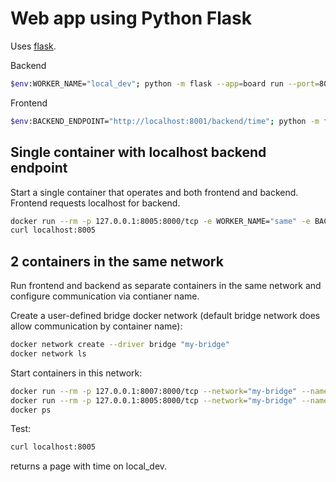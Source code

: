 # Web app using Python Flask

Uses [flask](https://flask.palletsprojects.com/en/3.0.x/).

Backend
```bash
$env:WORKER_NAME="local_dev"; python -m flask --app=board run --port=8001 --debug
```

Frontend
```bash
$env:BACKEND_ENDPOINT="http://localhost:8001/backend/time"; python -m flask --app=board run --port=8000 --debug
```

## Single container with localhost backend endpoint

Start a single container that operates and both frontend and backend. Frontend requests localhost for backend.

```bash
docker run --rm -p 127.0.0.1:8005:8000/tcp -e WORKER_NAME="same" -e BACKEND_ENDPOINT="http://localhost:8000/backend/time" app-flask-py:1.0.0
curl localhost:8005
```

## 2 containers in the same network

Run frontend and backend as separate containers in the same network and configure communication via contianer name.

Create a user-defined bridge docker network (default bridge network does allow communication by container name):
```bash
docker network create --driver bridge "my-bridge"
docker network ls
```

Start containers in this network:
```bash
docker run --rm -p 127.0.0.1:8007:8000/tcp --network="my-bridge" --name backend -e WORKER_NAME="local_dev" app-flask-py:1.0.0
docker run --rm -p 127.0.0.1:8005:8000/tcp --network="my-bridge" --name frontend -e BACKEND_ENDPOINT="http://backend:8000/backend/time" app-flask-py:1.0.0
docker ps
```

Test:
```bash
curl localhost:8005
```
returns a page with time on local_dev.
